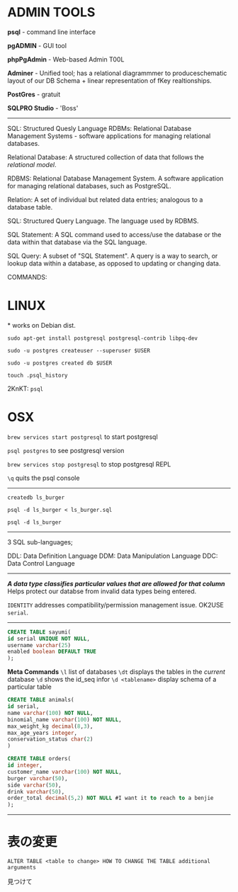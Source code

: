 # ADMIN TOOLS #

**psql** - command line interface

**pgADMIN** - GUI tool

**phpPgAdmin** - Web-based Admin T00L

**Adminer** - Unified tool; has  a relational diagrammmer to produceschematic layout of our DB Schema + linear representation of fKey realtionships.

**PostGres** - gratuit

**SQLPRO Studio** - 'Boss'


_____

SQL: Structured Quesly Language
RDBMs: Relational Database Management Systems - software applications for managing relational databases.

Relational Database: A structured collection of data that follows the *relational model*.

RDBMS: Relational Database Management System. A software application for managing relational databases, such as PostgreSQL.

Relation: A set of individual but related data entries; analogous to a database table.

SQL: Structured Query Language. The language used by RDBMS.

SQL Statement: A SQL command used to access/use the database or the data within that database via the SQL language.

SQL Query: A subset of "SQL Statement". A query is a way to search, or lookup data within a database, as opposed to updating or changing data.

COMMANDS:

# LINUX #
\* works on Debian dist.

`sudo apt-get install postgresql postgresql-contrib libpq-dev`

`sudo -u postgres createuser --superuser $USER`

`sudo -u postgres created db $USER`

`touch .psql_history`

2KnKT: `psql`

# OSX #


`brew services start postgresql` to start postgresql

`psql postgres` to see postgresql version

`brew services stop postgresql` to stop postgresql REPL

`\q` quits the psql console


___

`createdb ls_burger`

`psql -d ls_burger < ls_burger.sql`

`psql -d ls_burger`


___

3 SQL sub-languages;

DDL: Data Definition Language
DDM: Data Manipulation Language
DDC: Data Control Language


___

***A data type classifies particular values that are allowed for that column***
Helps protect our databse from invalid data types being entered.

`IDENTITY` addresses compatibility/permission management issue. OK2USE `serial`.

___

```sql
CREATE TABLE sayumi(
id serial UNIQUE NOT NULL,
username varchar(25)
enabled boolean DEFAULT TRUE
);

```

**Meta Commands**
`\l` list of databases
`\dt` displays the tables in the *current* database 
`\d` shows the id_seq infor 
`\d <tablename>` display schema of a particular table

```sql
CREATE TABLE animals(
id serial,
name varchar(100) NOT NULL,
binomial_name varchar(100) NOT NULL,
max_weight_kg decimal(8,3),
max_age_years integer,
conservation_status char(2)
)
```




```sql
CREATE TABLE orders(
id integer,
customer_name varchar(100) NOT NULL,
burger varchar(50),
side varchar(50),
drink varchar(50),
order_total decimal(5,2) NOT NULL #I want it to reach to a benjie
);

```


_____

# 表の変更 #

`ALTER TABLE <table to change> HOW TO CHANGE THE TABLE additional arguments`

見つけて









